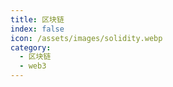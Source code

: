 ```yaml
---
title: 区块链
index: false
icon: /assets/images/solidity.webp
category:
  - 区块链
  - web3
---
```


<Catalog />
